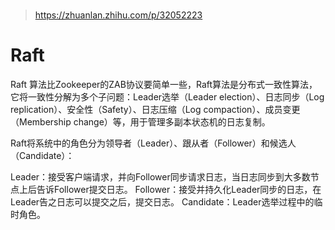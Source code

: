 # 

<!--
 * @Author: JF-011101 2838264218@qq.com
 * @Date: 2022-10-01 09:19:12
 * @LastEditors: JF-011101 2838264218@qq.com
 * @LastEditTime: 2022-10-01 09:20:51
 * @FilePath: \posts\distributed_system\raft_algo.md
 * @Description: 这是默认设置,请设置`customMade`, 打开koroFileHeader查看配置 进行设置: https://github.com/OBKoro1/koro1FileHeader/wiki/%E9%85%8D%E7%BD%AE
-->

> https://zhuanlan.zhihu.com/p/32052223
# Raft

Raft 算法比Zookeeper的ZAB协议要简单一些，Raft算法是分布式一致性算法，它将一致性分解为多个子问题：Leader选举（Leader election）、日志同步（Log replication）、安全性（Safety）、日志压缩（Log compaction）、成员变更（Membership change）等，用于管理多副本状态机的日志复制。

Raft将系统中的角色分为领导者（Leader）、跟从者（Follower）和候选人（Candidate）：

Leader：接受客户端请求，并向Follower同步请求日志，当日志同步到大多数节点上后告诉Follower提交日志。
Follower：接受并持久化Leader同步的日志，在Leader告之日志可以提交之后，提交日志。
Candidate：Leader选举过程中的临时角色。































